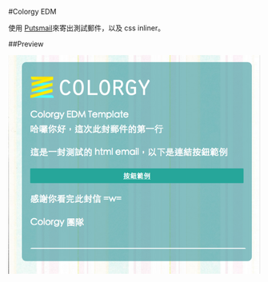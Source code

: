 #Colorgy EDM

使用 [Putsmail](putsmail.com)來寄出測試郵件，以及 css inliner。

##Preview

![preview](preview.png)
